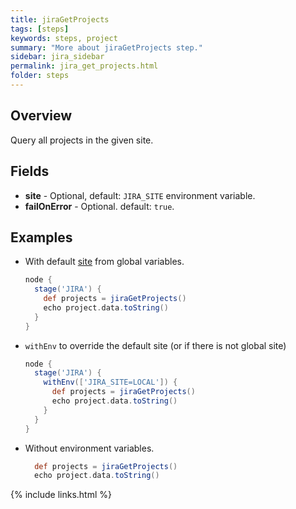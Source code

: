```yaml
---
title: jiraGetProjects
tags: [steps]
keywords: steps, project
summary: "More about jiraGetProjects step."
sidebar: jira_sidebar
permalink: jira_get_projects.html
folder: steps
---
```


## Overview

Query all projects in the given site.

## Fields

* **site** - Optional, default: `JIRA_SITE` environment variable.
* **failOnError** - Optional. default: `true`.

## Examples

* With default [site](config#environment-variables) from global variables.

  ```groovy
  node {
    stage('JIRA') {
      def projects = jiraGetProjects()
      echo project.data.toString()
    }
  }
  ```
* `withEnv` to override the default site (or if there is not global site)

  ```groovy
  node {
    stage('JIRA') {
      withEnv(['JIRA_SITE=LOCAL']) {
        def projects = jiraGetProjects()
        echo project.data.toString()
      }
    }
  }
  ```
* Without environment variables.

  ```groovy
    def projects = jiraGetProjects()
    echo project.data.toString()
  ```

{% include links.html %}
